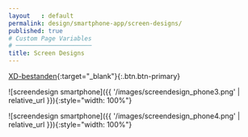 ```yaml
---
layout   : default
permalink: design/smartphone-app/screen-designs/
published: true
# Custom Page Variables
# ─────────────────────
title: Screen Designs
---
```


[XD-bestanden](https://xd.adobe.com/view/bf76ac60-5601-4075-47a4-05ed7b4a83e3-c947/){:target="_blank"}{:.btn.btn-primary}

![screendesign smartphone]({{ '/images/screendesign_phone3.png' | relative_url }}){:style="width: 100%"}

![screendesign smartphone]({{ '/images/screendesign_phone4.png' | relative_url }}){:style="width: 100%"}